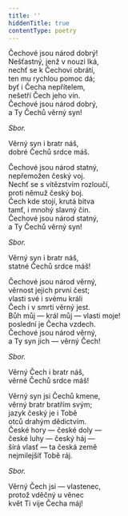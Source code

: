 ```yaml
---
title: ''
hiddenTitle: true
contentType: poetry
---
```


<section>

Čechové jsou národ dobrý!  
Nešťastný, jenž v nouzi lká,  
nechť se k Čechovi obrátí,  
ten mu rychlou pomoc dá;  
byť i Čecha nepřítelem,  
nešetří Čech jeho vin.  
Čechové jsou národ dobrý,  
a Ty Čechů věrný syn!

_Sbor._

Věrný syn i bratr náš,  
dobré Čechů srdce máš.

Čechové jsou národ statný,  
nepřemožen český voj.  
Nechť se s vítězstvím rozloučí,  
proti němuž český boj.  
Čech kde stojí, krutá bitva  
tamť, i mnohý slavný čin.  
Čechové jsou národ statný,  
a Ty Čechů věrný syn!

_Sbor._

Věrný syn i bratr náš,  
statné Čechů srdce máš!

Čechové jsou národ věrný,  
věrnost jejich první čest;  
vlasti své i svému králi  
Čech i v smrti věrný jest.  
Bůh můj ― král můj ― vlasti moje!  
poslední je Čecha vzdech.  
Čechové jsou národ věrný,  
a Ty syn jich ― věrný Čech!

_Sbor._

Věrný Čech i bratr náš,  
věrné Čechů srdce máš!

Věrný syn jsi Čechů kmene,  
věrný bratr bratřím svým;  
jazyk český je i Tobě  
otců drahým dědictvím.  
České hory ― české doly ―  
české luhy ― český háj ―  
šírá vlasť ― ta česká země  
nejmilejšíť Tobě ráj.

_Sbor._

Věrný Čech jsi ― vlastenec,  
protož vděčný u věnec  
květ Ti vije Čecha máj!

</section>
